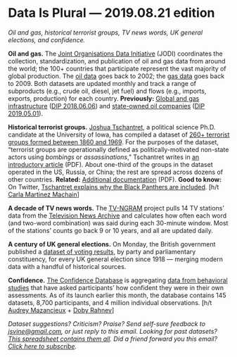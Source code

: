 Data Is Plural — 2019.08.21 edition
===================================

*Oil and gas, historical terrorist groups, TV news words, UK general elections, and confidence.*


__Oil and gas.__ The [Joint Organisations Data Initiative](https://www.jodidata.org/about-jodi/history.aspx) (JODI) coordinates the collection, standardization, and publication of oil and gas data from around the world; the 100+ countries that participate represent the vast majority of global production. The [oil data](https://www.jodidata.org/about-jodi/jodi-world-databases.aspx) goes back to 2002; the [gas data](https://www.jodidata.org/gas/database/data-downloads.aspx) goes back to 2009. Both datasets are updated monthly and track a range of subproducts (e.g., crude oil, diesel, jet fuel) and flows (e.g., imports, exports, production) for each country. __Previously:__ [Global and gas infrastructure](https://edx.netl.doe.gov/dataset/global-oil-gas-features-database) ([DIP 2018.06.06](https://www.data-is-plural.com/archive/2018-06-06-edition)) and [state-owned oil companies](https://www.data-is-plural.com/archive/2019-05-01-edition) ([DIP 2019.05.01](https://www.data-is-plural.com/archive/2019-05-01-edition)).


__Historical terrorist groups.__ [Joshua Tschantret](https://jtschantret.com/), a political science Ph.D. candidate at the University of Iowa, has compiled a dataset of [260+ terrorist groups formed between 1860 and 1969](https://jtschantret.com/data/). For the purposes of the dataset, “terrorist groups are operationally defined as politically-motivated non-state actors using *bombings* or *assassinations*,” Tschantret writes in [an introductory article](https://jtschantret.files.wordpress.com/2019/08/the-old-terrorism-a-dataset-1860-1969.pdf) (PDF). About one-third of the groups in the dataset operated in the US, Russia, or China; the rest are spread across dozens of other countries. __Related:__ [Additional documentation](https://jtschantret.files.wordpress.com/2019/08/online-appendix.pdf) (PDF). __Good to know:__ On Twitter, [Tschantret explains why the Black Panthers are included](https://twitter.com/jtschantret/status/1161171198841151489). [h/t [Carla Martinez Machain](https://twitter.com/carlammm/status/1161262430422470657)]


__A decade of TV news words.__ The [TV-NGRAM](https://blog.gdeltproject.org/announcing-the-television-news-ngram-datasets-tv-ngram/) project pulls 14 TV stations’ data from the [Television News Archive](https://archive.org/details/tv) and calculates how often each word (and two-word combination) was said during each 30-minute window. Most of the stations’ counts go back 9 or 10 years, and all are updated daily.


__A century of UK general elections.__ On Monday, the British government published a [dataset of voting results](https://researchbriefings.parliament.uk/ResearchBriefing/Summary/CBP-8647), by party and parliamentary constituency, for every UK general election since 1918 — merging modern data with a handful of historical sources.


__Confidence.__ [The Confidence Database](https://osf.io/s46pr/) is aggregating [data from behavioral studies](https://psyarxiv.com/h8tju) that have asked participants’ how confident they were in their own assessments. As of its launch earlier this month, the database contains 145 datasets, 8,700 participants, and 4 million individual observations. [h/t [Audrey Mazancieux](https://twitter.com/MazancieuxA/status/1159477377950461952) + [Doby Rahnev](https://twitter.com/DobyRahnev/status/1159461364815056897)]


*Dataset suggestions? Criticism? Praise? Send self-sure feedback to <jsvine@gmail.com>, or just reply to this email. Looking for past datasets? [This spreadsheet contains them all](https://docs.google.com/spreadsheets/d/1wZhPLMCHKJvwOkP4juclhjFgqIY8fQFMemwKL2c64vk). Did a friend forward you this email? [Click here to subscribe](https://tinyletter.com/data-is-plural).*